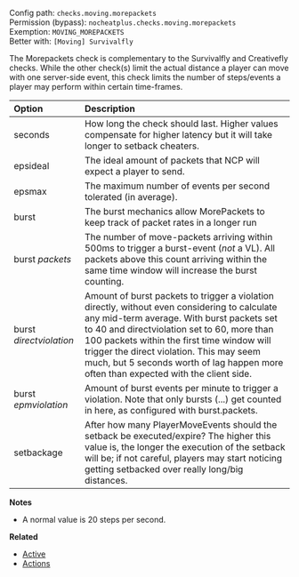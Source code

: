 Config path: `checks.moving.morepackets`  
Permission (bypass): `nocheatplus.checks.moving.morepackets`  
Exemption: `MOVING_MOREPACKETS`  
Better with: `[Moving] Survivalfly`

The Morepackets check is complementary to the Survivalfly and Creativefly checks. While the other check(s) limit the actual distance a player can move with one server-side event, this check limits the number of steps/events a player may perform within certain time-frames.

| Option                  | Description |
| :---------------------- | :---------- |
| seconds                 | How long the check should last. Higher values compensate for higher latency but it will take longer to setback cheaters. |
| epsideal                | The ideal amount of packets that NCP will expect a player to send. |
| epsmax                  | The maximum number of events per second tolerated (in average). |
| burst                   | The burst mechanics allow MorePackets to keep track of packet rates in a longer run|
| burst _packets_           | The number of move-packets arriving within 500ms to trigger a burst-event (*not* a VL). All packets above this count arriving within the same time window will increase the burst counting. |
| burst _directviolation_ | Amount of burst packets to trigger a violation directly, without even considering to calculate any mid-term average. With burst packets set to 40 and directviolation set to 60, more than 100 packets within the first time window will trigger the direct violation. This may seem much, but 5 seconds worth of lag happen more often than expected with the client side. |
| burst _epmviolation_     | Amount of burst events per minute to trigger a violation. Note that only bursts (...) get counted in here, as configured with burst.packets. |
| setbackage              | After how many PlayerMoveEvents should the setback be executed/expire? The higher this value is, the longer the execution of the setback will be; if not careful, players may start noticing getting setbacked over really long/big distances.

**Notes**
* A normal value is 20 steps per second.

**Related**  
* [Active](https://github.com/Updated-NoCheatPlus/Docs/blob/master/Settings/General.md#active)
* [Actions](https://github.com/Updated-NoCheatPlus/Docs/blob/master/Settings/General.md#actions)
